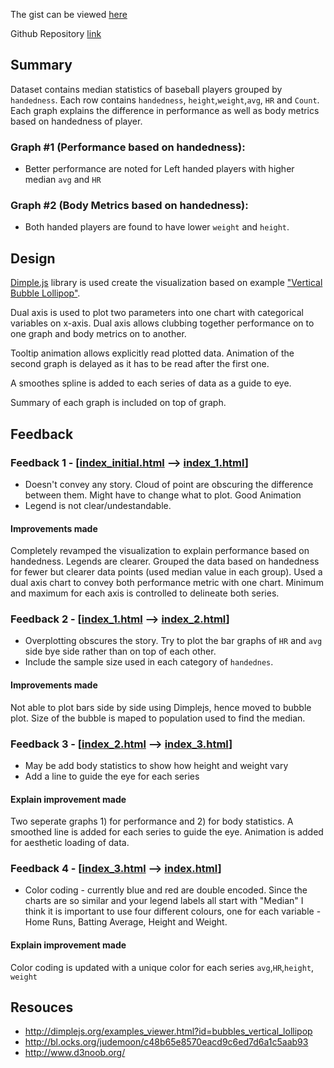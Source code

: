 The gist can be viewed [here](http://bl.ocks.org/bibinmjose/465959c52fbc7f9b5ff58b60f4d19fa6)

Github Repository [link](https://github.com/bibinmjose/baseball_d3)

## Summary

Dataset contains median statistics of baseball players grouped by `handedness`. Each row contains `handedness`, `height`,`weight`,`avg`, `HR` and `Count`. Each graph explains the difference in performance as well as body metrics based on handedness of player.

### Graph #1 (Performance based on handedness):
* Better performance are noted for Left handed players with higher median `avg` and `HR`

### Graph #2 (Body Metrics based on handedness):
* Both handed players are found to have lower `weight` and `height`.

## Design

[Dimple.js](http://dimplejs.org/) library is used create the visualization based on example ["Vertical Bubble Lollipop"](http://dimplejs.org/examples_viewer.html?id=bubbles_vertical_lollipop).

Dual axis is used to plot two parameters into one chart with categorical variables on x-axis. Dual axis allows clubbing together performance on to one graph and body metrics on to another.

Tooltip animation allows explicitly read plotted data. Animation of the second graph is delayed as it has to be read after the first one.

A smoothes spline is added to each series of data as a guide to eye.

Summary of each graph is included on top of graph.



## Feedback

### Feedback 1 - [[index\_initial.html](http://bl.ocks.org/bibinmjose/raw/d9db996f2c13e6ec5af92aed8c60e24b/) --> [index\_1.html](http://bl.ocks.org/bibinmjose/57898f960e99190f902ea7c774df2439#file-index-html)]
* Doesn't convey any story. Cloud of point are obscuring the difference between them.  Might have to change what to plot. Good Animation
* Legend is not clear/undestandable.
#### Improvements made
Completely revamped the visualization to explain performance based on handedness. Legends are clearer. Grouped the data based on handedness for fewer but clearer data points (used median value in each group). Used a dual axis chart to convey both performance metric with one chart. Minimum and maximum for each axis is controlled to delineate both series.

### Feedback 2 - [[index\_1.html](http://bl.ocks.org/bibinmjose/57898f960e99190f902ea7c774df2439#file-index-html) --> [index\_2.html](http://bl.ocks.org/bibinmjose/eef59f1fb00a05fb05b01c4db29d93ca)]
* Overplotting obscures the story. Try to plot the bar graphs of `HR` and `avg` side bye side rather than on top of each other.
* Include the sample size used in each category of `handednes`.
#### Improvements made
Not able to plot bars side by side using Dimplejs, hence moved to bubble plot. Size of the bubble is maped to population used to find the median.

### Feedback 3 - [[index\_2.html](http://bl.ocks.org/bibinmjose/eef59f1fb00a05fb05b01c4db29d93ca) --> [index\_3.html](http://bl.ocks.org/bibinmjose/raw/41871e73f032953fcba0bc18cbf4c912)]
* May be add body statistics to show how height and weight vary
* Add a line to guide the eye for each series 
#### Explain improvement made
Two seperate graphs 1) for performance and 2) for body statistics.
A smoothed line is added for each series to guide the eye.
Animation is added for aesthetic loading of data.

### Feedback 4 - [[index\_3.html](http://bl.ocks.org/bibinmjose/raw/41871e73f032953fcba0bc18cbf4c912) --> [index.html](http://bl.ocks.org/bibinmjose/465959c52fbc7f9b5ff58b60f4d19fa6)]
* Color coding - currently blue and red are double encoded. Since the charts are so similar and your legend labels all start with "Median" I think it is important to use four different colours, one for each variable - Home Runs, Batting Average, Height and Weight.
 
#### Explain improvement made
Color coding is updated with a unique color for each series `avg`,`HR`,`height`, `weight`



## Resouces

* http://dimplejs.org/examples_viewer.html?id=bubbles_vertical_lollipop
* http://bl.ocks.org/judemoon/c48b65e8570eacd9c6ed7d6a1c5aab93
* http://www.d3noob.org/
